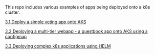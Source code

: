 This repo includes various examples of apps being deployed onto a k8s cluster.

[3.1 Deploy a simple voting app onto AKS](https://github.com/ozgurgulerx/learnaks/blob/main/03%20-%20Deploy%20a%20service%20onto%20the%20cluster%20%26%20Test%20scaling%20%26%20basic%20functionality/3.1%20Deploy%20a%20simple%20voting%20app.md)

[3.2 Deploying a multi-tier webapp - a guestbook app  onto AKS using a configmap](https://github.com/ozgurgulerx/learnaks/blob/main/03%20-%20Deploy%20a%20service%20onto%20the%20cluster%20%26%20Test%20scaling%20%26%20basic%20functionality/3.2%20Deploying%20a%20multi-tier%20app%20-%20guestbook%20application%20with%20configmap.md)

[3.3 Deploying complex k8s applications using HELM](https://github.com/ozgurgulerx/learnaks/blob/main/03%20-%20Deploy%20a%20service%20onto%20the%20cluster%20&%20Test%20scaling%20&%20basic%20functionality/3.3%20Deploying%20complex%20k8s%20applications%20with%20HELM)

